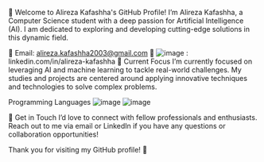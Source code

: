 👋 Welcome to Alireza Kafashha's GitHub Profile!
I’m Alireza Kafashha, a Computer Science student with a deep passion for Artificial Intelligence (AI). I am dedicated to exploring and developing cutting-edge solutions in this dynamic field.

📧 Email: alireza.kafashha2003@gmail.com
🔗 ![image](https://github.com/user-attachments/assets/3c0bb17a-8442-43d8-aedb-5ba5f5b581da)
: linkedin.com/in/alireza-kafashha
🚀 Current Focus
I’m currently focused on leveraging AI and machine learning to tackle real-world challenges. My studies and projects are centered around applying innovative techniques and technologies to solve complex problems.

Programming Languages
![image](https://github.com/user-attachments/assets/8f978cf2-9472-45ac-8ccf-9b7552aba558)
![image](https://github.com/user-attachments/assets/45c49ce8-a7fb-4d87-9237-15d0a3f72e65)



🌟 Get in Touch
I’d love to connect with fellow professionals and enthusiasts. Reach out to me via email or LinkedIn if you have any questions or collaboration opportunities!

Thank you for visiting my GitHub profile! 🙌

<!---
Alireza-Kafashha/Alireza-Kafashha is a ✨ special ✨ repository because its `README.md` (this file) appears on your GitHub profile.
You can click the Preview link to take a look at your changes.
--->
